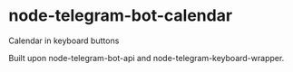 # node-telegram-bot-calendar

Calendar in keyboard buttons

Built upon node-telegram-bot-api and node-telegram-keyboard-wrapper.
